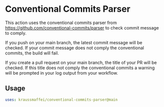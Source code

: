 # Conventional Commits Parser
This action uses the conventional commits parser from https://github.com/conventional-commits/parser to check commit message to comply.

If you push on your main branch, the latest commit message will be checked. If your commit message does not comply the conventional commits,
the build will fail.

If you create a pull request on your main branch, the title of your PR will be checked. If this title does not comply the conventional commits
a warning will be prompted in your log output from your workflow.

## Usage

```yaml
uses: kraussmaffei/conventional-commits-parser@main
```

